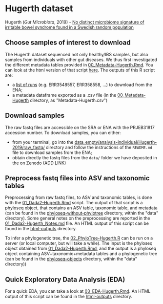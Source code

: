 # Hugerth dataset
Hugerth (_Gut Microbiota_, 2019) - [No distinct microbiome signature of irritable bowel syndrome found in a Swedish random population][1]

[1]: https://gut.bmj.com/content/69/6/1076


## Choose samples of interest to download

The Hugerth dataset sequenced not only healthy/IBS samples, but also samples from individuals with other gut diseases. We thus first investigated the different metadata tables provided in [00_Metadata-Hugerth.Rmd](00_Metadata-Hugerth.Rmd). You can look at the html version of that script [here](./html_outputs/00_Metadata-Hugerth.html). The outputs of this R script are:
- a [list of runs](../../../data/analysis-individual/Hugerth-2019/raw_fastq/list_files_hugerth.txt) (e.g. ERR3548557, ERR358558, ...) to download from the ENA;
- a metadata dataframe exported as a .csv file (in the [00_Metadata-Hugerth](../../../data/analysis-individual/Hugerth-2019/00_Metadata-Hugerth/) directory, as "Metadata-Hugerth.csv")



## Download samples

The raw fastq files are accessible on the SRA or ENA with the PRJEB31817 accession number. To download samples, you can either:
- from your terminal, go into the [data_empty/analysis-individual/Hugerth-2019/raw_fastq/](../../../data_empty/analysis-individual/Hugerth-2019/raw_fastq/) directory and follow the instructions of the `README.md` file to download samples from the ENA;
- obtain directly the fastq files from the `data/` folder we have deposited in the on Zenodo (ADD LINK)



## Preprocess fastq files into ASV and taxonomic tables

Preprocessing from raw fastq files, to ASV and taxonomic tables, is done with the [01_Dada2-Hugerth.Rmd](01_Dada2-Hugerth.Rmd) script. The output of that script is a phyloseq object, that contains an ASV table, taxonomic table, and metadata (can be found in the [phyloseq-without-phylotree](../../../data/phyloseq-objects/phyloseq-without-phylotree/) directory, within the "data" directory). Some general notes on the preprocessing are reported in the [01_Dada2-Hugerth_Notes.md](01_Dada2-Hugerth_Notes.md) file. An HTML output of this script can be found in the [html-outputs](./html-outputs/) directory.

To infer a phylogenetic tree, the [02_PhyloTree-Hugerth.R](02_PhyloTree-Hugerth.R) can be run on a server (or local computer, but will take a while). The input is the phyloseq object obtained from [01_Dada2-Hugerth.Rmd](01_Dada2-Hugerth.Rmd), and the output is a phyloseq object containing ASV+taxonomic+metadata tables and a phylogenetic tree (can be found in the [phyloseq-objects](../../../data/phyloseq-objects/) directory, within the "data" directory))


## Quick Exploratory Data Analysis (EDA)

For a quick EDA, you can take a look at [03_EDA-Hugerth.Rmd](03_EDA-Hugerth.Rmd). An HTML output of this script can be found in the [html-outputs](./html-outputs/) directory.